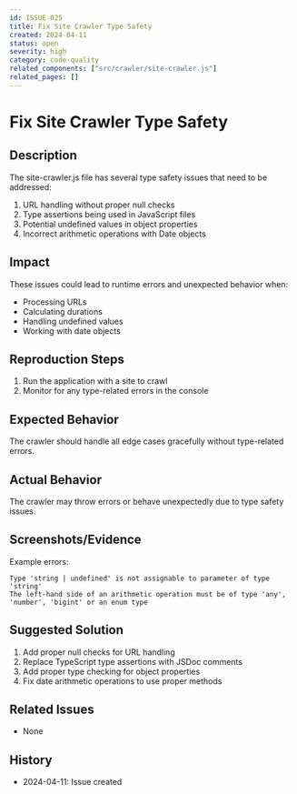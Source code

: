 ```yaml
---
id: ISSUE-025
title: Fix Site Crawler Type Safety
created: 2024-04-11
status: open
severity: high
category: code-quality
related_components: ["src/crawler/site-crawler.js"]
related_pages: []
---
```


# Fix Site Crawler Type Safety

## Description
The site-crawler.js file has several type safety issues that need to be addressed:
1. URL handling without proper null checks
2. Type assertions being used in JavaScript files
3. Potential undefined values in object properties
4. Incorrect arithmetic operations with Date objects

## Impact
These issues could lead to runtime errors and unexpected behavior when:
- Processing URLs
- Calculating durations
- Handling undefined values
- Working with date objects

## Reproduction Steps
1. Run the application with a site to crawl
2. Monitor for any type-related errors in the console

## Expected Behavior
The crawler should handle all edge cases gracefully without type-related errors.

## Actual Behavior
The crawler may throw errors or behave unexpectedly due to type safety issues.

## Screenshots/Evidence
Example errors:
```
Type 'string | undefined' is not assignable to parameter of type 'string'
The left-hand side of an arithmetic operation must be of type 'any', 'number', 'bigint' or an enum type
```

## Suggested Solution
1. Add proper null checks for URL handling
2. Replace TypeScript type assertions with JSDoc comments
3. Add proper type checking for object properties
4. Fix date arithmetic operations to use proper methods

## Related Issues
- None

## History
- 2024-04-11: Issue created 